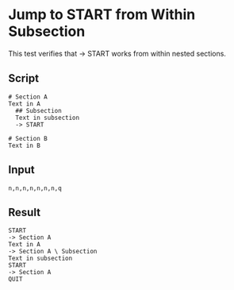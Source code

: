 # Jump to START from Within Subsection

This test verifies that -> START works from within nested sections.

## Script
```cuentitos
# Section A
Text in A
  ## Subsection
  Text in subsection
  -> START

# Section B
Text in B
```

## Input
```input
n,n,n,n,n,n,n,q
```

## Result
```result
START
-> Section A
Text in A
-> Section A \ Subsection
Text in subsection
START
-> Section A
QUIT
```
